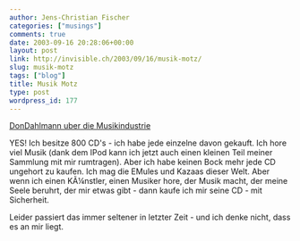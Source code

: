 ```yaml
---
author: Jens-Christian Fischer
categories: ["musings"]
comments: true
date: 2003-09-16 20:28:06+00:00
layout: post
link: http://invisible.ch/2003/09/16/musik-motz/
slug: musik-motz
tags: ["blog"]
title: Musik Motz
type: post
wordpress_id: 177
---
```


[DonDahlmann uber die Musikindustrie](http://don.antville.org/stories/513715/)

YES! Ich besitze 800 CD's - ich habe jede einzelne davon gekauft. Ich hore viel Musik (dank dem IPod kann ich jetzt auch einen kleinen Teil meiner Sammlung mit mir rumtragen). Aber ich habe keinen Bock mehr jede CD ungehort zu kaufen. Ich mag die EMules und Kazaas dieser Welt. Aber wenn ich einen KÃ¼nstler, einen Musiker hore, der Musik macht, der meine Seele beruhrt, der mir etwas gibt - dann kaufe ich mir seine CD - mit Sicherheit. 

Leider passiert das immer seltener in letzter Zeit - und ich denke nicht, dass es an mir liegt.
